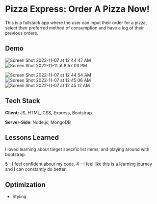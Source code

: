 # Pizza Express: Order A Pizza Now! 




This is a fullstack app where the user can input their order for a pizza, select their preferred method of consumption and have a log of their previous orders. 


## Demo

![Screen Shot 2022-11-07 at 12 44 47 AM](https://user-images.githubusercontent.com/112355619/200235749-254a4704-787f-43c3-87f9-db258e811661.png)
![Screen Shot 2022-11-11 at 8 57 03 PM](https://user-images.githubusercontent.com/112355619/201451158-45055783-59c8-438f-9f5f-1ac044ab4db1.png)

![Screen Shot 2022-11-07 at 12 44 54 AM](https://user-images.githubusercontent.com/112355619/200235765-0a9175a4-ec95-433d-8002-a0255377416d.png)
![Screen Shot 2022-11-07 at 12 45 06 AM](https://user-images.githubusercontent.com/112355619/200235788-ca6bb32a-f250-4730-a935-c0f2c7066339.png)
![Screen Shot 2022-11-07 at 12 45 12 AM](https://user-images.githubusercontent.com/112355619/200235812-053135d9-8194-4acd-9662-e19dbcf12322.png)


## Tech Stack

**Client:** JS, HTML, CSS, Express, Bootstrap

**Server-Side**: Node.js, MongoDB




## Lessons Learned


I loved learning about target specific list items, and playing around with bootstrap. 

5 - I feel confident about my code.
4 - I feel like this is a learning journey and I can constantly do better. 

## Optimization 

- Styling
